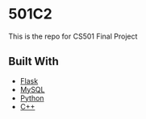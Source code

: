 # 501C2
This is the repo for CS501 Final Project

## Built With
+ [Flask](https://flask.palletsprojects.com/en/2.0.x/)
+ [MySQL](https://docs.oracle.com/cd/E17952_01/mysql-8.0-en/index.html)
+ [Python](https://docs.python.org/3/)
+ [C++](https://docs.microsoft.com/en-us/cpp/?view=msvc-170)

